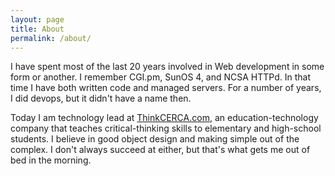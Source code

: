 ```yaml
---
layout: page
title: About
permalink: /about/
---
```


I have spent most of the last 20 years involved in Web development in
some form or another. I remember CGI.pm, SunOS 4, and NCSA HTTPd. In that
time I have both written code and managed servers. For a number of years, I
did devops, but it didn't have a name then.

Today I am technology lead at [ThinkCERCA.com](http://www.thinkcerca.com/),
an education-technology company that teaches critical-thinking skills to
elementary and high-school students. I believe in good object design and
making simple out of the complex. I don't always succeed at either,
but that's what gets me out of bed in the morning.
